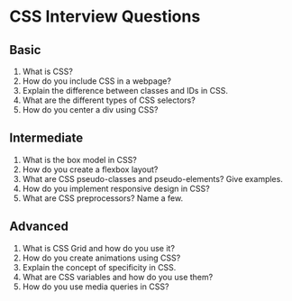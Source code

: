 # CSS Interview Questions

## Basic
1. What is CSS?
2. How do you include CSS in a webpage?
3. Explain the difference between classes and IDs in CSS.
4. What are the different types of CSS selectors?
5. How do you center a div using CSS?

## Intermediate
1. What is the box model in CSS?
2. How do you create a flexbox layout?
3. What are CSS pseudo-classes and pseudo-elements? Give examples.
4. How do you implement responsive design in CSS?
5. What are CSS preprocessors? Name a few.

## Advanced
1. What is CSS Grid and how do you use it?
2. How do you create animations using CSS?
3. Explain the concept of specificity in CSS.
4. What are CSS variables and how do you use them?
5. How do you use media queries in CSS?
